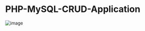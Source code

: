 # PHP-MySQL-CRUD-Application
![image](https://github.com/Asadullah-nadeem/PHP-MySQL-CRUD-Application/assets/88024587/1c879723-1e89-4b4c-930d-7066fef857e2)
